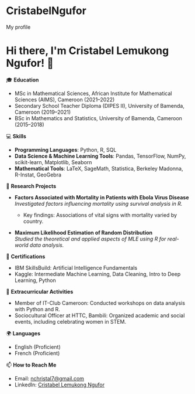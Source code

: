 # CristabelNgufor
My profile
# Hi there, I'm Cristabel Lemukong Ngufor! 👋

🎓 **Education**  
- MSc in Mathematical Sciences, African Institute for Mathematical Sciences (AIMS), Cameroon (2021–2022)  
- Secondary School Teacher Diploma (DIPES II), University of Bamenda, Cameroon (2019–2021)  
- BSc in Mathematics and Statistics, University of Bamenda, Cameroon (2015–2018)

💻 **Skills**  
- **Programming Languages**: Python, R, SQL  
- **Data Science & Machine Learning Tools**: Pandas, TensorFlow, NumPy, scikit-learn, Matplotlib, Seaborn  
- **Mathematical Tools**: LaTeX, SageMath, Statistica, Berkeley Madonna, R-Instat, GeoGebra  

🔬 **Research Projects**  
- **Factors Associated with Mortality in Patients with Ebola Virus Disease**  
  *Investigated factors influencing mortality using survival analysis in R.*  
  - Key findings: Associations of vital signs with mortality varied by country.

- **Maximum Likelihood Estimation of Random Distribution**  
  *Studied the theoretical and applied aspects of MLE using R for real-world data analysis.*

📜 **Certifications**  
- IBM SkillsBuild: Artificial Intelligence Fundamentals  
- Kaggle: Intermediate Machine Learning, Data Cleaning, Intro to Deep Learning, Python  

🌟 **Extracurricular Activities**  
- Member of IT-Club Cameroon: Conducted workshops on data analysis with Python and R.  
- Sociocultural Officer at HTTC, Bambili: Organized academic and social events, including celebrating women in STEM.  

🌍 **Languages**  
- English (Proficient)  
- French (Proficient)  

📫 **How to Reach Me**  
- Email: nchristal7@gmail.com  
- LinkedIn: [Cristabel Lemukong Ngufor](https://www.linkedin.com/in/ngufor-cristabel/)
